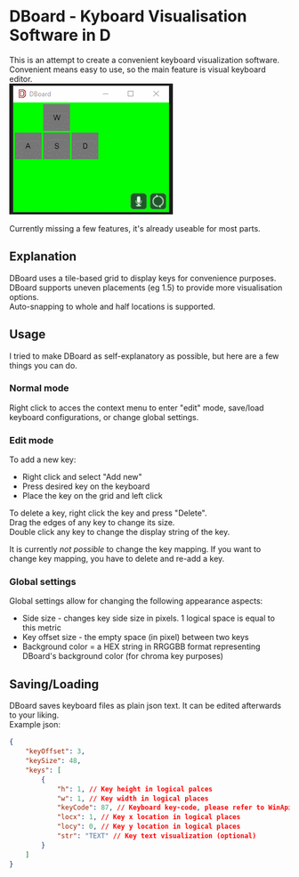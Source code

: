 # DBoard - Kyboard Visualisation Software in D

This is an attempt to create a convenient keyboard visualization software. Convenient means easy to use, so the main feature is visual keyboard editor.  
![Preview](https://raw.githubusercontent.com/GrimMaple/dboard/master/preview.gif)

Currently missing a few features, it's already useable for most parts.

## Explanation
DBoard uses a tile-based grid to display keys for convenience purposes.  
DBoard supports uneven placements (eg 1.5) to provide more visualisation options.  
Auto-snapping to whole and half locations is supported.

## Usage  
I tried to make DBoard as self-explanatory as possible, but here are a few things you can do.

### Normal mode
Right click to acces the context menu to enter "edit" mode, save/load keyboard configurations, or change global settings.  

### Edit mode
To add a new key:  
* Right click and select "Add new"
* Press desired key on the keyboard
* Place the key on the grid and left click

To delete a key, right click the key and press "Delete".  
Drag the edges of any key to change its size.  
Double click any key to change the display string of the key.  
  
It is currently *not possible* to change the key mapping. If you want to change key mapping, you have to delete and re-add a key.  

### Global settings
Global settings allow for changing the following appearance aspects:
* Side size - changes key side size in pixels. 1 logical space is equal to this metric
* Key offset size - the empty space (in pixel) between two keys
* Background color = a HEX string in RRGGBB format representing DBoard's background color (for chroma key purposes)

## Saving/Loading
DBoard saves keyboard files as plain json text. It can be edited afterwards to your liking.  
Example json:
```json
{
    "keyOffset": 3,
    "keySize": 48,
    "keys": [
        {
            "h": 1, // Key height in logical palces
            "w": 1, // Key width in logical places
            "keyCode": 87, // Keyboard key-code, please refer to WinApi's Virtual Key Codes for additional info
            "locx": 1, // Key x location in logical places
            "locy": 0, // Key y location in logical places
            "str": "TEXT" // Key text visualization (optional)
        }
    ]
}
```
